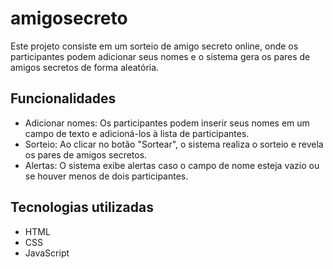 # amigosecreto
Este projeto consiste em um sorteio de amigo secreto online, onde os participantes podem adicionar seus nomes e o sistema gera os pares de amigos secretos de forma aleatória.

## Funcionalidades

*   Adicionar nomes: Os participantes podem inserir seus nomes em um campo de texto e adicioná-los à lista de participantes.
*   Sorteio: Ao clicar no botão "Sortear", o sistema realiza o sorteio e revela os pares de amigos secretos.
*   Alertas: O sistema exibe alertas caso o campo de nome esteja vazio ou se houver menos de dois participantes.

## Tecnologias utilizadas

*   HTML
*   CSS
*   JavaScript
